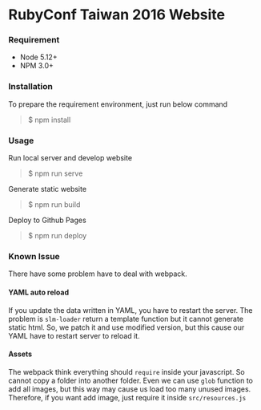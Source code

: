 RubyConf Taiwan 2016 Website
===

### Requirement

* Node 5.12+
* NPM 3.0+

### Installation

To prepare the requirement environment, just run below command

> $ npm install

### Usage

Run local server and develop website

> $ npm run serve

Generate static website

> $ npm run build

Deploy to Github Pages

> $ npm run deploy

### Known Issue

There have some problem have to deal with webpack.

#### YAML auto reload

If you update the data written in YAML, you have to restart the server.
The problem is `slm-loader` return a template function but it cannot generate static html.
So, we patch it and use modified version, but this cause our YAML have to restart server to reload it.

#### Assets

The webpack think everything should `require` inside your javascript.
So cannot copy a folder into another folder.
Even we can use `glob` function to add all images, but this way may cause us load too many unused images.
Therefore, if you want add image, just require it inside `src/resources.js`

